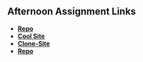 ## Afternoon Assignment Links

* **[Repo](https://github.com/tarap88/<ASSIGNMENT_REPO>)**
* **[Cool Site](https://github.com/tarap88/Cool-Site)**
* **[Clone-Site](https://github.com/tarap88/clone-site)**
* **[Repo](https://github.com/tarap88/<ASSIGNMENT_REPO>)**
